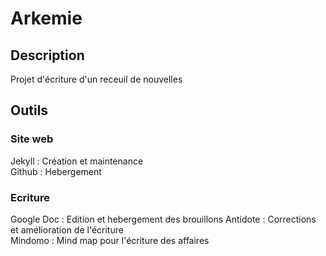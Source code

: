 # Arkemie

## Description

Projet d'écriture d'un receuil de nouvelles

## Outils 

### Site web

Jekyll : Création et maintenance  
Github : Hebergement   

### Ecriture

Google Doc : Edition et hebergement des brouillons
Antidote : Corrections et amélioration de l'écriture  
Mindomo : Mind map pour l'écriture des affaires  
